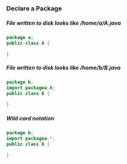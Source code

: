 ### Declare a Package

##### File written to disk looks like /home/a/A.java
```java
package a;
public class A {

}
```

##### File written to disk looks like /home/b/B.java
```java
package b;
import packagea.A;
public class B {

}
```

##### Wild card notation
```java
package b;
import packagea.*;
public class B {

}
```
```
